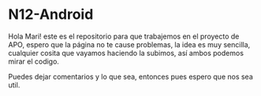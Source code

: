 # N12-Android

Hola Mari! este es el repositorio para que trabajemos en el proyecto de APO, espero que la página no te cause problemas,
la idea es muy sencilla, cualquier cosita que vayamos haciendo la subimos, así ambos podemos mirar el codigo.

Puedes dejar comentarios y lo que sea, entonces pues espero que nos sea util.
